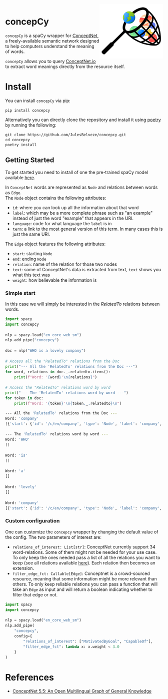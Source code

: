 <img src="figures/concepcy.png" width="40%" align="right"/>

# concepCy

`concepCy` is a spaCy wrapper for [ConceptNet](https://conceptnet.io/), a freely-available semantic network designed to
help computers understand the meaning of words.

`concepCy` allows you to query [ConceptNet.io](https://conceptnet.io/) to extract word meanings directly from the
resource itself.

# Install

You can install `concepCy` via pip:

```
pip install concepcy
```

Alternatively you can directly clone the repository and install it using [poetry](https://python-poetry.org/docs/) by
running the following:

```
git clone https://github.com/JulesBelveze/concepcy.git
cd concepcy
poetry install
```

## Getting Started

To get started you need to install of one the pre-trained spaCy model available [here](https://spacy.io/models).

In `ConceptNet` words are represented as `Node` and relations between words as `Edge`. \
The `Node` object contains the following attributes:

* `id`: where you can look up all the information about that word
* `label`: which may be a more complete phrase such as "an example" instead of just the word "example" that appears in
  the URI.
* `language`: code for what language the `label` is in
* `term`: a link to the most general version of this term. In many cases this is just the same URI.

The `Edge` object features the following attributes:

* `start`: starting `Node`
* `end`: ending `Node`
* `relation`: name of the relation for those two nodes
* `text`: some of ConceptNet's data is extracted from text, `text` shows you what this text was
* `weight`: how believable the information is

### Simple start

In this case we will simply be interested in the *RelatedTo* relations between words.

```python
import spacy
import concepcy

nlp = spacy.load("en_core_web_sm")
nlp.add_pipe("concepcy")

doc = nlp("WHO is a lovely company")

# Access all the "RelatedTo" relations from the Doc
print("--- All the 'RelatedTo' relations from the Doc ---")
for word, relations in doc._.relatedto.items():
    print(f"Word: '{word}'\n{relations}")

# Access the "RelatedTo" relations word by word
print("--- The 'RelatedTo' relations word by word ---")
for token in doc:
    print(f"Word: '{token}'\n{token._.relatedto}\n")
```

```bash
--- All the 'RelatedTo' relations from the Doc ---
Word: 'company'
[{'start': {'id': '/c/en/company', 'type': 'Node', 'label': 'company', 'language': 'en', 'term': '/c/en/company'}, 'end': {'id': '/c/en/business', 'type': 'Node', 'label': 'business', 'language': 'en', 'term': '/c/en/business'}, 'relation': 'RelatedTo', 'text': '[[company]] is related to [[business]]', 'weight': 6.424017434596516}, {'start': {'id': '/c/en/company', 'type': 'Node', 'label': 'company', 'language': 'en', 'term': '/c/en/company'}, 'end': {'id': '/c/en/corporation', 'type': 'Node', 'label': 'corporation', 'language': 'en', 'term': '/c/en/corporation'}, 'relation': 'RelatedTo', 'text': '[[company]] is related to [[corporation]]', 'weight': 4.432155231938521}, {'start': {'id': '/c/en/company', 'type': 'Node', 'label': 'company', 'language': 'en', 'term': '/c/en/company'}, 'end': {'id': '/c/en/organization', 'type': 'Node', 'label': 'organization', 'language': 'en', 'term': '/c/en/organization'}, 'relation': 'RelatedTo', 'text': '[[company]] is related to [[organization]]', 'weight': 4.259107887809371}]

--- The 'RelatedTo' relations word by word ---
Word: 'WHO'
[]

Word: 'is'
[]

Word: 'a'
[]

Word: 'lovely'
[]

Word: 'company'
[{'start': {'id': '/c/en/company', 'type': 'Node', 'label': 'company', 'language': 'en', 'term': '/c/en/company'}, 'end': {'id': '/c/en/business', 'type': 'Node', 'label': 'business', 'language': 'en', 'term': '/c/en/business'}, 'relation': 'RelatedTo', 'text': '[[company]] is related to [[business]]', 'weight': 6.424017434596516}, {'start': {'id': '/c/en/company', 'type': 'Node', 'label': 'company', 'language': 'en', 'term': '/c/en/company'}, 'end': {'id': '/c/en/corporation', 'type': 'Node', 'label': 'corporation', 'language': 'en', 'term': '/c/en/corporation'}, 'relation': 'RelatedTo', 'text': '[[company]] is related to [[corporation]]', 'weight': 4.432155231938521}, {'start': {'id': '/c/en/company', 'type': 'Node', 'label': 'company', 'language': 'en', 'term': '/c/en/company'}, 'end': {'id': '/c/en/organization', 'type': 'Node', 'label': 'organization', 'language': 'en', 'term': '/c/en/organization'}, 'relation': 'RelatedTo', 'text': '[[company]] is related to [[organization]]', 'weight': 4.259107887809371}]
```

### Custom configuration

One can customize the `concepcy` wrapper by changing the default value of the config. The two parameters of interest
are:

* `relations_of_interest: List[str]`: ConceptNet currently support 34 word-relations. Some of them might not be needed
  for your use case. To only keep the ones needed pass a list of all the relations you want to keep (see all relations
  available [here](https://github.com/commonsense/conceptnet5/wiki/Relations)). Each relation then becomes an extension.
* `filter_edge_fct: Callable[Edge]`: Conceptnet is a crowd-sourced resource, meaning that some information might be more
  relevant than others. To only keep reliable relations you can pass a function that will take an `Edge` as input and
  will return a boolean indicating whether to filter that edge or not.

```python
import spacy
import concepcy

nlp = spacy.load("en_core_web_sm")
nlp.add_pipe(
    "concepcy",
    config={
        "relations_of_interest": ["MotivatedByGoal", "CapableOf"],
        "filter_edge_fct": lambda x: x.weight < 3.0
    }
)
```

# References

* [ConceptNet 5.5: An Open Multilingual Graph of General Knowledge](https://arxiv.org/abs/1612.03975)
